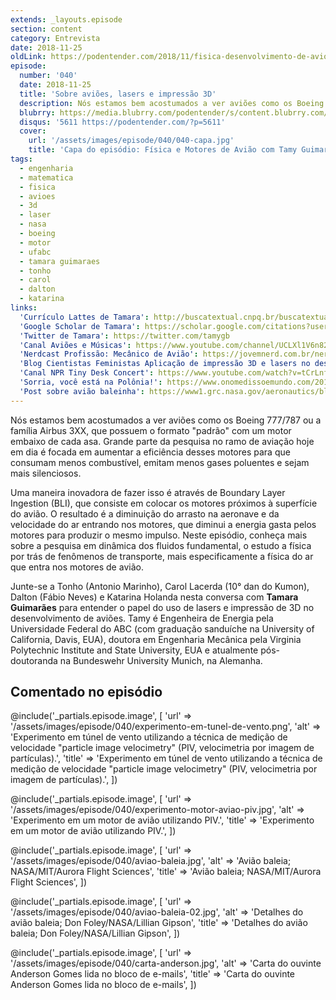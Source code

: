 ```yaml
---
extends: _layouts.episode
section: content
category: Entrevista
date: 2018-11-25
oldLink: https://podentender.com/2018/11/fisica-desenvolvimento-de-avioes.html
episode:
  number: '040'
  date: 2018-11-25
  title: 'Sobre aviões, lasers e impressão 3D'
  description: Nós estamos bem acostumados a ver aviões como os Boeing 777/787 ou a família Airbus 3XX, que possuem o formato “padrão” com um motor embaixo de cada asa. Grande parte da pesquisa no ramo de aviação hoje em dia é focada em aumentar a eficiência desses motores para que consumam menos combustível, emitam menos gases poluentes e sejam mais silenciosos.
  blubrry: https://media.blubrry.com/podentender/s/content.blubrry.com/podentender/PODEntender40.mp3
  disqus: '5611 https://podentender.com/?p=5611'
  cover:
    url: '/assets/images/episode/040/040-capa.jpg'
    title: 'Capa do episódio: Física e Motores de Avião com Tamy Guimarães'
tags:
  - engenharia
  - matematica
  - fisica
  - avioes
  - 3d
  - laser
  - nasa
  - boeing
  - motor
  - ufabc
  - tamara guimaraes
  - tonho
  - carol
  - dalton
  - katarina
links:
  'Currículo Lattes de Tamara': http://buscatextual.cnpq.br/buscatextual/visualizacv.do?id=K4275423J6
  'Google Scholar de Tamara': https://scholar.google.com/citations?user=Kpy4ylQAAAAJ&hl=uk
  'Twitter de Tamara': https://twitter.com/tamygb
  'Canal Aviões e Músicas': https://www.youtube.com/channel/UCLXl1V6n82Dyg1VhVgSL0nw
  'Nerdcast Profissão: Mecânico de Avião': https://jovemnerd.com.br/nerdcast/profissao-mecanico-de-aviao/
  'Blog Cientistas Feministas Aplicação de impressão 3D e lasers no desenvolvimento de aviões': https://cientistasfeministas.wordpress.com/2016/10/27/aplicacao-de-impressao-3d-e-lasers-no-desenvolvimento-de-avioes/
  'Canal NPR Tiny Desk Concert': https://www.youtube.com/watch?v=tCrLnfwX088
  'Sorria, você está na Polônia!': https://www.onomedissoemundo.com/2018/11/ondem-171-polonia/
  'Post sobre avião baleinha': https://www1.grc.nasa.gov/aeronautics/bli/
---
```

Nós estamos bem acostumados a ver aviões como os Boeing 777/787 ou a família Airbus 3XX, que possuem o formato
"padrão" com um motor embaixo de cada asa. Grande parte da pesquisa no ramo de aviação hoje em dia é
focada em aumentar a eficiência desses motores para que consumam menos combustível, emitam menos gases
poluentes e sejam mais silenciosos.

Uma maneira inovadora de fazer isso é através de Boundary Layer Ingestion (BLI), que consiste em colocar
os motores próximos à superfície do avião. O resultado é a diminuição do arrasto na aeronave e da
velocidade do ar entrando nos motores, que diminui a energia gasta pelos motores para produzir o mesmo impulso.
Neste episódio, conheça mais sobre a pesquisa em dinâmica dos fluidos fundamental, o estudo a física
por trás de fenômenos de transporte, mais especificamente a física do ar que entra nos motores de avião.

Junte-se a Tonho (Antonio Marinho), Carol Lacerda (10° dan do Kumon), Dalton (Fábio Neves) e Katarina Holanda
nesta conversa com **Tamara Guimarães** para entender o papel do uso de lasers e impressão de 3D no desenvolvimento
de aviões. Tamy é Engenheira de Energia pela Universidade Federal do ABC (com graduação sanduíche na University
of California, Davis, EUA), doutora em Engenharia Mecânica pela Virginia Polytechnic Institute
and State University, EUA e atualmente pós-doutoranda na Bundeswehr University Munich, na Alemanha.

## Comentado no episódio

@include('_partials.episode.image', [
    'url' => '/assets/images/episode/040/experimento-em-tunel-de-vento.png',
    'alt' => 'Experimento em túnel de vento utilizando a técnica de medição de velocidade "particle image velocimetry" (PIV, velocimetria por imagem de partículas).',
    'title' => 'Experimento em túnel de vento utilizando a técnica de medição de velocidade "particle image velocimetry" (PIV, velocimetria por imagem de partículas).',
])

@include('_partials.episode.image', [
    'url' => '/assets/images/episode/040/experimento-motor-aviao-piv.jpg',
    'alt' => 'Experimento em um motor de avião utilizando PIV.',
    'title' => 'Experimento em um motor de avião utilizando PIV.',
])

@include('_partials.episode.image', [
    'url' => '/assets/images/episode/040/aviao-baleia.jpg',
    'alt' => 'Avião baleia; NASA/MIT/Aurora Flight Sciences',
    'title' => 'Avião baleia; NASA/MIT/Aurora Flight Sciences',
])

@include('_partials.episode.image', [
    'url' => '/assets/images/episode/040/aviao-baleia-02.jpg',
    'alt' => 'Detalhes do avião baleia; Don Foley/NASA/Lillian Gipson',
    'title' => 'Detalhes do avião baleia; Don Foley/NASA/Lillian Gipson',
])

@include('_partials.episode.image', [
    'url' => '/assets/images/episode/040/carta-anderson.jpg',
    'alt' => 'Carta do ouvinte Anderson Gomes lida no bloco de e-mails',
    'title' => 'Carta do ouvinte Anderson Gomes lida no bloco de e-mails',
])
